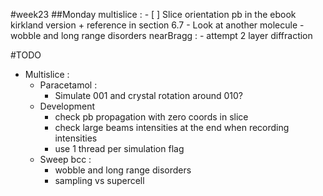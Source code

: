 #week23
##Monday
multislice :
    - [ ] Slice orientation pb in the ebook kirkland version + reference in section 6.7
    - Look at another molecule
    - wobble and long range disorders
nearBragg :
    - attempt 2 layer diffraction


#TODO
- Multislice :
    - Paracetamol :
        - Simulate 001 and crystal rotation around 010?
    - Development
        - check pb propagation with zero coords in slice
        - check large beams intensities at the end when recording intensities
        - use 1 thread per simulation flag
    - Sweep bcc :
        - wobble and long range disorders
        - sampling vs supercell
